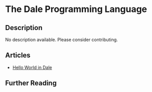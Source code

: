 # The Dale Programming Language

## Description

No description available. Please consider contributing.

## Articles

- [Hello World in Dale](https://sampleprograms.io/projects/hello-world/dale)

## Further Reading